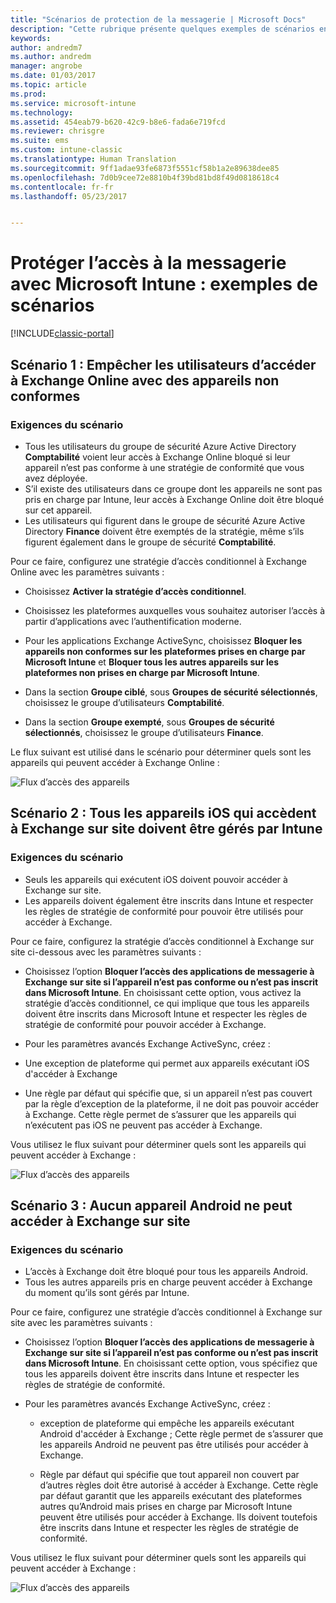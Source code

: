 ```yaml
---
title: "Scénarios de protection de la messagerie | Microsoft Docs"
description: "Cette rubrique présente quelques exemples de scénarios en expliquant comment les implémenter avec un accès conditionnel."
keywords: 
author: andredm7
ms.author: andredm
manager: angrobe
ms.date: 01/03/2017
ms.topic: article
ms.prod: 
ms.service: microsoft-intune
ms.technology: 
ms.assetid: 454eab79-b620-42c9-b8e6-fada6e719fcd
ms.reviewer: chrisgre
ms.suite: ems
ms.custom: intune-classic
ms.translationtype: Human Translation
ms.sourcegitcommit: 9ff1adae93fe6873f5551cf58b1a2e89638dee85
ms.openlocfilehash: 7d0b9cee72e8810b4f39bd81bd8f49d0818618c4
ms.contentlocale: fr-fr
ms.lasthandoff: 05/23/2017


---
```


# <a name="protect-access-to-email-with-microsoft-intune-example-scenarios"></a>Protéger l’accès à la messagerie avec Microsoft Intune : exemples de scénarios

[!INCLUDE[classic-portal](../includes/classic-portal.md)]

## <a name="scenario-1-block-users-from-using-noncompliant-devices-to-access-exchange-online"></a>Scénario 1 : Empêcher les utilisateurs d’accéder à Exchange Online avec des appareils non conformes
### <a name="scenario-requirements"></a>Exigences du scénario
- Tous les utilisateurs du groupe de sécurité Azure Active Directory **Comptabilité** voient leur accès à Exchange Online bloqué si leur appareil n’est pas conforme à une stratégie de conformité que vous avez déployée.
- S’il existe des utilisateurs dans ce groupe dont les appareils ne sont pas pris en charge par Intune, leur accès à Exchange Online doit être bloqué sur cet appareil.
- Les utilisateurs qui figurent dans le groupe de sécurité Azure Active Directory **Finance** doivent être exemptés de la stratégie, même s’ils figurent également dans le groupe de sécurité **Comptabilité**.

Pour ce faire, configurez une stratégie d’accès conditionnel à Exchange Online avec les paramètres suivants :

- Choisissez **Activer la stratégie d’accès conditionnel**.

- Choisissez les plateformes auxquelles vous souhaitez autoriser l’accès à partir d’applications avec l’authentification moderne.
- Pour les applications Exchange ActiveSync, choisissez **Bloquer les appareils non conformes sur les plateformes prises en charge par Microsoft Intune** et **Bloquer tous les autres appareils sur les plateformes non prises en charge par Microsoft Intune**.
-   Dans la section **Groupe ciblé**, sous **Groupes de sécurité sélectionnés**, choisissez le groupe d’utilisateurs **Comptabilité**.

-   Dans la section **Groupe exempté**, sous **Groupes de sécurité sélectionnés**, choisissez le groupe d’utilisateurs **Finance**.


Le flux suivant est utilisé dans le scénario pour déterminer quels sont les appareils qui peuvent accéder à Exchange Online :

![Flux d’accès des appareils](./media/ConditionalAccess8-5.png)

## <a name="scenario-2-all-ios-devices-that-access-exchange-on-premises-must-be-managed-by-intune"></a>Scénario 2 : Tous les appareils iOS qui accèdent à Exchange sur site doivent être gérés par Intune
### <a name="scenario-requirements"></a>Exigences du scénario
- Seuls les appareils qui exécutent iOS doivent pouvoir accéder à Exchange sur site.
- Les appareils doivent également être inscrits dans Intune et respecter les règles de stratégie de conformité pour pouvoir être utilisés pour accéder à Exchange.

Pour ce faire, configurez la stratégie d’accès conditionnel à Exchange sur site ci-dessous avec les paramètres suivants :

-   Choisissez l’option **Bloquer l’accès des applications de messagerie à Exchange sur site si l’appareil n’est pas conforme ou n’est pas inscrit dans Microsoft Intune**. En choisissant cette option, vous activez la stratégie d’accès conditionnel, ce qui implique que tous les appareils doivent être inscrits dans Microsoft Intune et respecter les règles de stratégie de conformité pour pouvoir accéder à Exchange.

-   Pour les paramètres avancés Exchange ActiveSync, créez :

  -   Une exception de plateforme qui permet aux appareils exécutant iOS d'accéder à Exchange   

  -   Une règle par défaut qui spécifie que, si un appareil n’est pas couvert par la règle d’exception de la plateforme, il ne doit pas pouvoir accéder à Exchange. Cette règle permet de s’assurer que les appareils qui n’exécutent pas iOS ne peuvent pas accéder à Exchange.

Vous utilisez le flux suivant pour déterminer quels sont les appareils qui peuvent accéder à Exchange :

![Flux d’accès des appareils](./media/ConditionalAccess8-3.png)

## <a name="scenario-3-no-android-devices-can-access-exchange-on-premises"></a>Scénario 3 : Aucun appareil Android ne peut accéder à Exchange sur site
### <a name="scenario-requirements"></a>Exigences du scénario
- L’accès à Exchange doit être bloqué pour tous les appareils Android.
- Tous les autres appareils pris en charge peuvent accéder à Exchange du moment qu’ils sont gérés par Intune.

Pour ce faire, configurez une stratégie d’accès conditionnel à Exchange sur site avec les paramètres suivants :

-   Choisissez l’option **Bloquer l’accès des applications de messagerie à Exchange sur site si l’appareil n’est pas conforme ou n’est pas inscrit dans Microsoft Intune**. En choisissant cette option, vous spécifiez que tous les appareils doivent être inscrits dans Intune et respecter les règles de stratégie de conformité.

- Pour les paramètres avancés Exchange ActiveSync, créez :
  -   exception de plateforme qui empêche les appareils exécutant Android d'accéder à Exchange ; Cette règle permet de s’assurer que les appareils Android ne peuvent pas être utilisés pour accéder à Exchange.

  -   Règle par défaut qui spécifie que tout appareil non couvert par d’autres règles doit être autorisé à accéder à Exchange. Cette règle par défaut garantit que les appareils exécutant des plateformes autres qu’Android mais prises en charge par Microsoft Intune peuvent être utilisés pour accéder à Exchange. Ils doivent toutefois être inscrits dans Intune et respecter les règles de stratégie de conformité.

Vous utilisez le flux suivant pour déterminer quels sont les appareils qui peuvent accéder à Exchange :

![Flux d’accès des appareils](./media/ConditionalAccess8-4.png)

